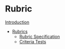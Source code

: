 # Rubric

[Introduction](./introduction.md)
- [Rubrics](./rubric/home.md)
    - [Rubric Specification](./rubric/spec.md)
    - [Criteria Tests](./rubric/tests.md)

